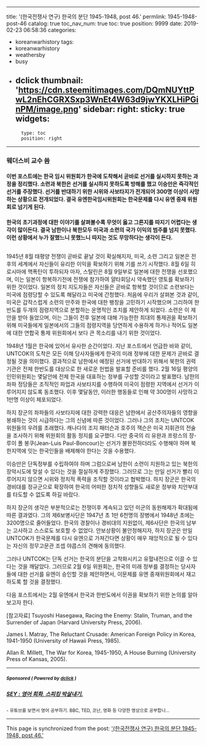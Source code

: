 
---
title: '(한국전쟁사 연구) 한국의 분단 1945-1948, post 46.'
permlink: 1945-1948-post-46
catalog: true
toc_nav_num: true
toc: true
position: 9999
date: 2019-02-23 06:58:36
categories:
- koreanwarhistory
tags:
- koreanwarhistory
- weathersby
- busy
- dclick
thumbnail: 'https://cdn.steemitimages.com/DQmNUYttPwL2nEhCGRXSxp3WnEt4W63d9jwYKXLHiPGinPM/image.png'
sidebar:
    right:
        sticky: true
widgets:
    -
        type: toc
        position: right
---


### 웨더스비 교수 씀

#### 이번 포스트에는 한국 임시 위원회가 한국에 도착해서 곧바로 선거를 실시하지 못하는 과정을 정리했다. 소련과 북한은 선거를 실시하지 못하도록 방해를 했고 이승만은 즉각적인 선거를 주장했다. 선거를 반대하기 위한 시위와 사보타지가 전개되어 300명 이상이 사망하는 상황으로 전개되었다.  결국 유엔한국임시위원회는 한국문제를 다시 유엔 중재 위원회로 넘기게 된다. 
#### 한국의 초기과정에 대한 이야기를 살펴볼수록 무엇이 옳고 그른지를 따지기 어렵다는 생각이 많이든다. 결국 남한이나 북한모두 미국과 소련의 국가 이익의 범주를 넘지 못했다. 이런 상황에서 누가 잘했느니 못했느니 따지는 것도 무망하다는 생각이 든다. 
##
1945년 8월 태평양 전쟁이 곧바로 끝날 것이 확실해지자, 미국, 소련 그리고 일본은 전후의 세계에서 자신들이 유리한 이익을 확보하기 위해 기를 쓰기 시작했다. 8월 6일 히로시마에 핵폭탄이 투하되자 마자, 스탈린은 8월 9일부로 일본에 대한 전쟁을 선포했으며, 이는 일본이 항복하기전에 전쟁에 참가하여 얄타회담시 약속했던 영토를 확보하기 위한 것이었다. 일본의 정치 지도자들은 자신들은 곧바로 항복할 것이므로 소련보다는 미국에 점령당할 수 있도록 해달라고 미국에 간청했다. 처음에 우리가 살펴본 것과 같이, 미국은 갑작스럽게 소련의 만주와 한국에 대한 팽창을 고민하기 시작했으며 그리하여 한반도를 두개의 점령지역으로 분할하는 운명적인 조치를 제안하게 되었다. 소련은 이 제안을 받아 들었으며, 이는 그들이 전후 일본에 대해 가능한한 최대의 통제권을 확보하기 위해 미국들에게 일본에서의 그들의 점령지역을 당연하게 수용하게 하거나 적어도 일본에 대한 연합국 통제 위원회에서 보다 큰 목소리를 내기 위한 것이었다. 

1948년 1월은 한국에 있어서 유사한 순간이었다. 지난 포스트에서 언급한 바와 같이,  UNTCOK의 도착은 모든 이해 당사자들에게 한국의 미래 정부에 대한 문제가 곧바로 결정될 것을 의미했다. 결과적으로 남한에서 예정된 선거에 반대하기 위해서 북한의 권력기관은 전체 한반도를 대상으로 한 새로운 헌법을 발표할 준비를 했다. 2월 16일 평양의 인민위원회는 몇달안에 전체 한국을 대표하는 정부를 구성할 것이라고 발표했다. 남한의 좌파 정당들은 조직적인 파업과 사보타지를 수행하여 미국이 점령한 지역에서 선거가 이루어지지 않도록 동조했다. 이후 몇달동안, 이러한 행동들로 인해 약 300명이 사망하고 1만명 이상이 체포되었다. 

하지 장군의 좌파들의 사보타지에 대한 강력한 대응은 남한에서 공산주의자들의 영향을 봉쇄하는 것이 시급하다는 그의 신념에 따른 것이었다. 그러나 그의 조치는  UNTCOK 위원들의 우려를 초래했다. 캐나다의 조지 패터슨과 호주의 잭슨은 미국 지휘관의 전술을 조사하기 위해 위원회의 활동 정지를 요구했다. 다만 중국의 리 유완과 프랑스의 쟝-루이 폴 봉쿠(Jean-Luis Paul-Boncour)는 선거가 불완전하더라도 수행해야 하며 북한지역에 잇는 한국인들을 배제해야 한다는 것을 수용했다. 

이승만은 단독정부를 수립하여야 하며 그럼으로써 남한이 소련이 지원하고 있는 북한의 장악시도에 맞설 수 있다는 것을 절실하게 주장했다. 그러므로 그는 만일 선거가 빨리 이루어지지 않으면 시위와 정치적 폭력을 조직할 것이라고 협박했다. 하지 장군은 한국의 경비대를 정규군으로 확장하여 한국의 어떠한 정치적 성향들도 새로운 정부와 치안부대를 타도할 수 없도록 하길 바랐다.  

하지 장군의 생각은 부분적으로는 전쟁이후 계속되고 있던 미군의 동원해제가 확대됨에 따른 결과였다.  그의 제6보병사단은 1947년 초 1만 6천명의 장병에서 1948년 초에는 3200명으로 줄어들었다. 한국의 경찰이나 경비대의 지원없이, 제6사단은  한국의 남부는 고사하고 스스로도 보호할 수 없었다. 안보상황이 불안정해지자, 하지 장군은 만일  UNTCOK가 한국문제를 다시 유엔으로 가져간다면 상황이 매우 재앙적으로 될 수 있다는 자신의 정무고문관 조셉 야콥스의 견해에 동의했다. 

그러나  UNTCOK는 단독 선거는 한국의 분단을 고착화시키고 유혈내전으로 이끌 수 있다는 것을 깨달았다. 그러므로 2월 6일 위원회는, 한국의 미래 정부를 결정하는 당사자들에 대한 선거를 유엔이 승인할 것을 제안하면서, 이문제를 유엔 중재위원회에서 재고하도록 할 것을 결정했다.  

다음 포스트에서는 2월 유엔에서 한국과 한반도에서 이권을 확보하기 위한 논의를 알아 보고자 한다. 

[참고자료]
Tsuyoshi Hasegawa, Racing the Enemy: Stalin, Truman, and the Surrender of Japan (Harvard University Press, 2006).

James I. Matray, The Reluctant Crusade: American Foreign Policy in Korea, 1941-1950 (University of Hawaii Press, 1985).

Allan R. Millett, The War for Korea, 1945-1950, A House Burning (University Press of Kansas, 2005).


---

#####  <sub> **Sponsored ( Powered by [dclick](https://www.dclick.io) )** </sub>
##### [SEY : 영어 회화, 스피킹 박살내기.](https://api.dclick.io/v1/c?x=eyJhbGciOiJIUzI1NiIsInR5cCI6IkpXVCJ9.eyJjIjoid2lzZG9tYW5kanVzdGljZSIsInMiOiIxOTQ1LTE5NDgtcG9zdC00NiIsImEiOlsidC0xNDkzIl0sInVybCI6Imh0dHBzOi8vcGxheS5nb29nbGUuY29tL3N0b3JlL2FwcHMvZGV0YWlscz9pZD1jb20uYXBwLnNtLnNwZWFraW5nbWFzdGVyIiwiaWF0IjoxNTUwOTA4NDc4LCJleHAiOjE4NjYyNjg0Nzh9.YVL1mPKIJaeqQhNA1yZPKXHxtqPgtuUFaT1YJbF1kww)
<sup>- 유튜브를 보면서 영어 공부하기. BBC, TED, 코난, 영화 등 다양한 영상으로 공부합니...</sup>
</center>

- - -

This page is synchronized from the post: ['(한국전쟁사 연구) 한국의 분단 1945-1948, post 46.'](https://steemit.com/@wisdomandjustice/1945-1948-post-46)
